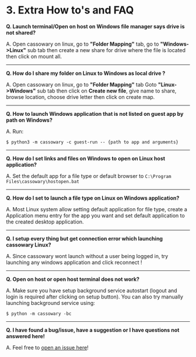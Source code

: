 # 3. Extra How to's and FAQ

**Q. Launch terminal/Open on host on Windows file manager says drive is not shared?**

A. Open cassowary on linux, go to **"Folder Mapping"** tab, go to **"Windows->Linux"** sub tab then create a new share for drive where the file is located then click on mount all.

---

**Q. How do I share my folder on Linux to Windows as local drive ?**

A. Open cassowary on linux, go to **"Folder Mapping"** tab Goto **"Linux->Windows"** sub tab then click on **Create new file**, give name to share, browse location, choose drive letter then click on create map.

---

**Q. How to launch Windows application that is not listed on guest app by path on Windows?**

A. Run:

```
$ python3 -m cassowary -c guest-run -- {path to app and arguments}
```

---

**Q. How do I set links and files on Windows to open on Linux host application?**

A. Set the default app for a file type or default browser to `C:\Program Files\cassowary\hostopen.bat`

---

**Q. How do I set to launch a file type on Linux on Windows application?**

A. Most Linux system allow setting default application for file type, create a Application menu entry for the app you want and set default application to the created desktop application.

---

**Q. I setup every thing but get connection error which launching cassowary Linux?**

A. Since cassowary wont launch without a user being logged in, try launching any windows application and click reconnect !

---

**Q. Open on host or open host terminal does not work?**

A. Make sure you have setup background service autostart (logout and login is required after clicking on setup button). You can also try manually launching background service using:

```
$ python -m cassowary -bc
```

---

**Q. I have found a bug/issue, have a suggestion or I have questions not answered here!**

A. Feel free to [open an issue here](https://github.com/casualsnek/cassowary/issues)!
